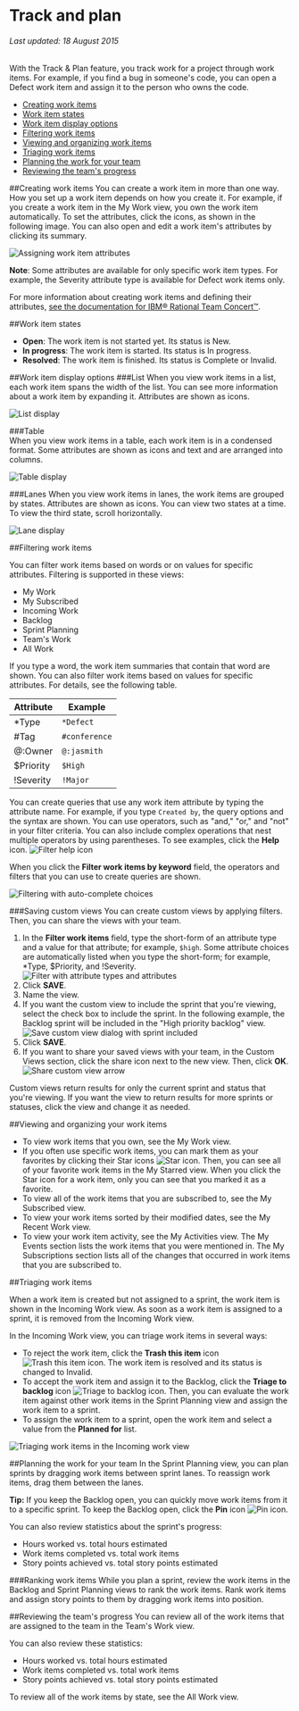 [rtcWorkItemDoc]: http://www-01.ibm.com/support/knowledgecenter/SSYMRC_5.0.2/com.ibm.team.workitem.doc/topics/t_creating_work_items_web.html 

# Track and plan

###### Last updated: 18 August 2015

With the Track & Plan feature, you track work for a project through work items. For example, if you find a bug in someone's code, you can open a Defect work item and assign it to the person who owns the code.


* [Creating work items](#creatingwis)
* [Work item states](#wistates)
* [Work item display options](#widisplay)
* [Filtering work items](#filteringwis)
* [Viewing and organizing work items](#organizingwis)
* [Triaging work items](#triaging)
* [Planning the work for your team](#planning)
* [Reviewing the team's progress](#progress)


<a name='creatingwis'></a>
##Creating work items
You can create a work item in more than one way. How you set up a work item depends on how you create it. For example, if you create a work item in the My Work view, you own the work item automatically. To set the attributes, click the icons, as shown in the following image. You can also open and edit a work item's attributes by clicking its summary. 

![Assigning work item attributes](images/work_item_attributes.png)

**Note**: Some attributes are available for only specific work item types. For example, the Severity attribute type is available for Defect work items only.

For more information about creating work items and defining their attributes, [see the documentation for IBM&reg; Rational Team Concert&#8482;][rtcWorkItemDoc]. 

<a name='wistates'></a>
##Work item states
- **Open**: The work item is not started yet. Its status is New.
- **In progress**: The work item is started. Its status is In progress.
- **Resolved**: The work item is finished. Its status is Complete or Invalid.

<a name='widisplay'></a>
##Work item display options
###List 
When you view work items in a list, each work item spans the width of the list. You can see more information about a work item by expanding it. Attributes are shown as icons.

![List display](images/list_view.png)

###Table  
When you view work items in a table, each work item is in a condensed format. Some attributes are shown as icons and text and are arranged into columns.

![Table display](images/table_view.png)

###Lanes
When you view work items in lanes, the work items are grouped by states. Attributes are shown as icons. You can view two states at a time. To view the third state, scroll horizontally.

![Lane display](images/lane_view.png)

<a name='filteringwis'></a>
##Filtering work items

You can filter work items based on words or on values for specific attributes. Filtering is supported in these views:
- My Work
- My Subscribed
- Incoming Work
- Backlog
- Sprint Planning
- Team's Work
- All Work

If you type a word, the work item summaries that contain that word are shown. You can also filter work items based on values for specific attributes. For details, see the following table.

| Attribute |Example | 
|-------|-------|
|*Type  | `*Defect` |
|#Tag  | `#conference`| 
|@:Owner  | `@:jasmith`|
|$Priority|`$High`|
|!Severity|`!Major`|       
   

You can create queries that use any work item attribute by typing the attribute name. For example, if you type `Created by`, the query options and the syntax are shown. You can use operators, such as "and," "or," and "not" in your filter criteria. You can also include complex operations that nest multiple operators by using parentheses. To see examples, click the **Help** icon. 
![Filter help icon](images/filter_helpicon.png)

When you click the **Filter work items by keyword** field, the operators and filters that you can use to create queries are shown.

![Filtering with auto-complete choices](images/filterMenu2.png)

###Saving custom views
You can create custom views by applying filters. Then, you can share the views with your team. 
1. In the **Filter work items** field, type the short-form of an attribute type and a value for that attribute; for example, `$high`. Some attribute choices are automatically listed when you type the short-form; for example, *Type, $Priority, and !Severity.
![Filter with attribute types and attributes](images/filterAttributes.png)
2. Click **SAVE**.
3. Name the view. 
4. If you want the custom view to include the sprint that you're viewing, select the check box to include the sprint. In the following example, the Backlog sprint will be included in the "High priority backlog" view.
![Save custom view dialog with sprint included](images/filterIncludeSprints.png)
5. Click **SAVE**. 
6. If you want to share your saved views with your team, in the Custom Views section, click the share icon next to the new view. Then, click **OK**.
![Share custom view arrow](images/filterShare.png)

Custom views return results for only the current sprint and status that you're viewing. If you want the view to return results for more sprints or statuses, click the view and change it as needed.


<a name='organizingwis'></a>
##Viewing and organizing your work items

- To view work items that you own, see the My Work view. 
- If you often use specific work items, you can mark them as your favorites by clicking their Star icons <img class="inline"  src="./images/star.gif" alt="Star icon">. Then, you can see all of your favorite work items in the My Starred view. When you click the Star icon for a work item, only you can see that you marked it as a favorite.  
- To view all of the work items that you are subscribed to, see the My Subscribed view.
- To view your work items sorted by their modified dates, see the My Recent Work view.
- To view your work item activity, see the My Activities view. The My Events section lists the work items that you were mentioned in. The My Subscriptions section lists all of the changes that occurred in work items that you are subscribed to.



<a name='triaging'></a>
##Triaging work items

When a work item is created but not assigned to a sprint, the work item is shown in the Incoming Work view.
As soon as a work item is assigned to a sprint, it is removed from the Incoming Work view.

In the Incoming Work view, you can triage work items in several ways: 
- To reject the work item, click the **Trash this item** icon <img class="inline"  src="./images/trash.gif" alt="Trash this item icon">. The work item is resolved and its status is changed to Invalid.
- To accept the work item and assign it to the Backlog, click the **Triage to backlog** icon <img  class="inline" src="./images/triage.gif" alt="Triage to backlog icon">. Then, you can evaluate the work item against other work items in the Sprint Planning view and assign the work item to a sprint.
- To assign the work item to a sprint, open the work item and select a value from the **Planned for** list.

![Triaging work items in the Incoming work view](images/incoming_work_attributes.png)


<a name='planning'></a>
##Planning the work for your team
In the Sprint Planning view, you can plan sprints by dragging work items between sprint lanes. To reassign work items, drag them between the lanes.  

**Tip:** If you keep the Backlog open, you can quickly move work items from it to a specific sprint. To keep the Backlog open, click the **Pin** icon <img  class="inline" src="./images/pin.gif" alt="Pin icon">.

You can also review statistics about the sprint's progress:
- Hours worked vs. total hours estimated
- Work items completed vs. total work items
- Story points achieved vs. total story points estimated

###Ranking work items
While you plan a sprint, review the work items in the Backlog and Sprint Planning views to rank the work items. Rank work items and assign story points to them by dragging work items into position.


<a name='progress'></a>
##Reviewing the team's progress
You can review all of the work items that are assigned to the team in the Team's Work view.

You can also review these statistics:
- Hours worked vs. total hours estimated
- Work items completed vs. total work items
- Story points achieved vs. total story points estimated

To review all of the work items by state, see the All Work view.


